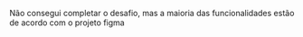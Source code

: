 Não consegui completar o desafio, mas a maioria das funcionalidades estão de acordo com o projeto figma